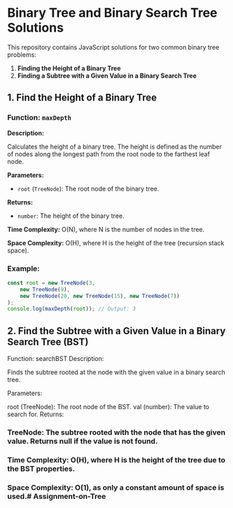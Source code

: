 # Binary Tree and Binary Search Tree Solutions

This repository contains JavaScript solutions for two common binary tree problems:

1. **Finding the Height of a Binary Tree**
2. **Finding a Subtree with a Given Value in a Binary Search Tree**

## 1. Find the Height of a Binary Tree

### Function: `maxDepth`

**Description:**

Calculates the height of a binary tree. The height is defined as the number of nodes along the longest path from the root node to the farthest leaf node.

**Parameters:**

- `root` (`TreeNode`): The root node of the binary tree.

**Returns:**

- `number`: The height of the binary tree.

**Time Complexity:** O(N), where N is the number of nodes in the tree.

**Space Complexity:** O(H), where H is the height of the tree (recursion stack space).

### Example:

```javascript
const root = new TreeNode(3, 
    new TreeNode(9), 
    new TreeNode(20, new TreeNode(15), new TreeNode(7))
);
console.log(maxDepth(root)); // Output: 3
```

## 2. Find the Subtree with a Given Value in a Binary Search Tree (BST)
Function: searchBST
Description:

Finds the subtree rooted at the node with the given value in a binary search tree.

Parameters:

root (TreeNode): The root node of the BST.
val (number): The value to search for.
Returns:

###  TreeNode: The subtree rooted with the node that has the given value. Returns null if the value is not found.
###  Time Complexity: O(H), where H is the height of the tree due to the BST properties.

###  Space Complexity: O(1), as only a constant amount of space is used.# Assignment-on-Tree
